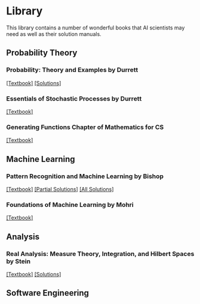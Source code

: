 # Library

This library contains a number of wonderful books that AI scientists may need as well as their solution manuals.

## Probability Theory

### Probability: Theory and Examples by Durrett

[[Textbook]](https://github.com/Googol2002/Library/blob/main/Probability%20Theory/durrett-PTE.pdf) [[Solutions]](https://github.com/Googol2002/Library/blob/main/Probability%20Theory/durrett-PTE-5e-solutions.pdf)

### Essentials of Stochastic Processes by Durrett

[[Textbook]](https://github.com/Googol2002/Library/blob/main/Probability%20Theory/Essentials%20of%20Stochastic%20Processes(3rd%20Edition).pdf)

### Generating Functions Chapter of Mathematics for CS

[[Textbook]](https://github.com/Googol2002/Library/blob/main/Probability%20Theory/mit-ocw-Generating-Function.pdf)

## Machine Learning

### Pattern Recognition and Machine Learning by Bishop

[[Textbook]](https://github.com/Googol2002/Library/blob/main/Machine%20Learning/Bishop-Pattern-Recognition-and-Machine-Learning-2006.pdf) [[Partial Solutions]](https://github.com/Googol2002/Library/blob/main/Machine%20Learning/prml-web-sol-2009-09-08.pdf) [[All Solutions]](https://github.com/Googol2002/Library/blob/main/Machine%20Learning/BISHOP%20PRML_solution_all.pdf)

### Foundations of Machine Learning by Mohri

[[Textbook]](https://github.com/Googol2002/Library/blob/main/Machine%20Learning/Foundations%20of%20Machine%20Learning%20(2nd%20Edition).pdf)

## Analysis

###  Real Analysis: Measure Theory, Integration, and Hilbert Spaces by Stein

[[Textbook]](https://github.com/Googol2002/Library/blob/main/Analysis/Stein_Real_Analysis.pdf) [[Solutions]](https://github.com/Googol2002/Library/blob/main/Analysis/Stein_Real_Analysis_Solution.pdf)

## Software Engineering



